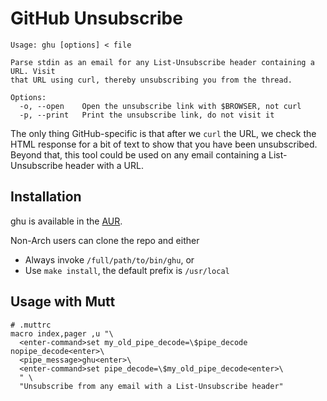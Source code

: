 # GitHub Unsubscribe

```
Usage: ghu [options] < file

Parse stdin as an email for any List-Unsubscribe header containing a URL. Visit
that URL using curl, thereby unsubscribing you from the thread.

Options:
  -o, --open    Open the unsubscribe link with $BROWSER, not curl
  -p, --print   Print the unsubscribe link, do not visit it

```

The only thing GitHub-specific is that after we `curl` the URL, we check the
HTML response for a bit of text to show that you have been unsubscribed. Beyond
that, this tool could be used on any email containing a List-Unsubscribe header
with a URL.

## Installation

ghu is available in the [AUR](https://aur.archlinux.org/packages/ghu).

Non-Arch users can clone the repo and either

- Always invoke `/full/path/to/bin/ghu`, or
- Use `make install`, the default prefix is `/usr/local`

## Usage with Mutt

```
# .muttrc
macro index,pager ,u "\
  <enter-command>set my_old_pipe_decode=\$pipe_decode nopipe_decode<enter>\
  <pipe_message>ghu<enter>\
  <enter-command>set pipe_decode=\$my_old_pipe_decode<enter>\
  " \
  "Unsubscribe from any email with a List-Unsubscribe header"
```
